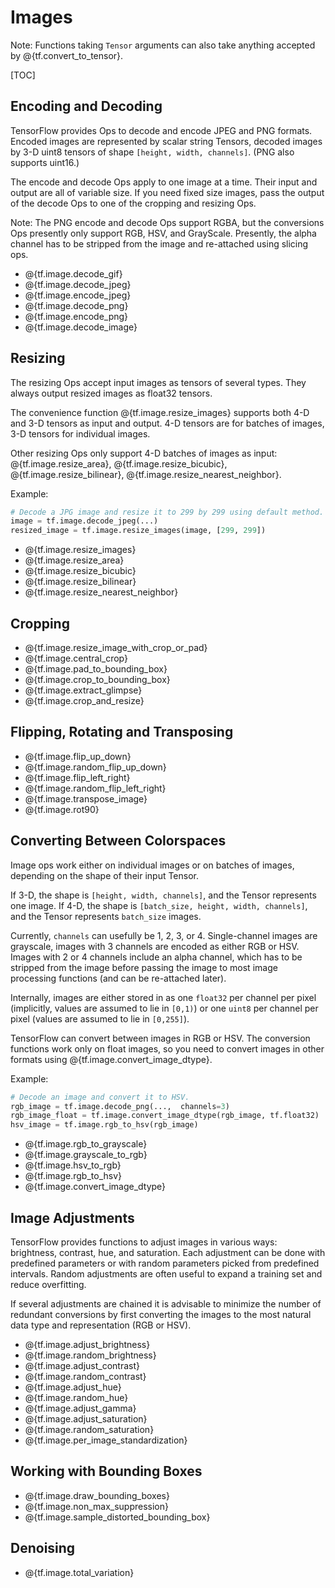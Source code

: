 # Images

Note: Functions taking `Tensor` arguments can also take anything accepted by
@{tf.convert_to_tensor}.

[TOC]

## Encoding and Decoding

TensorFlow provides Ops to decode and encode JPEG and PNG formats.  Encoded
images are represented by scalar string Tensors, decoded images by 3-D uint8
tensors of shape `[height, width, channels]`. (PNG also supports uint16.)

The encode and decode Ops apply to one image at a time.  Their input and output
are all of variable size.  If you need fixed size images, pass the output of
the decode Ops to one of the cropping and resizing Ops.

Note: The PNG encode and decode Ops support RGBA, but the conversions Ops
presently only support RGB, HSV, and GrayScale. Presently, the alpha channel has
to be stripped from the image and re-attached using slicing ops.

*   @{tf.image.decode_gif}
*   @{tf.image.decode_jpeg}
*   @{tf.image.encode_jpeg}
*   @{tf.image.decode_png}
*   @{tf.image.encode_png}
*   @{tf.image.decode_image}

## Resizing

The resizing Ops accept input images as tensors of several types.  They always
output resized images as float32 tensors.

The convenience function @{tf.image.resize_images} supports both 4-D
and 3-D tensors as input and output.  4-D tensors are for batches of images,
3-D tensors for individual images.

Other resizing Ops only support 4-D batches of images as input:
@{tf.image.resize_area}, @{tf.image.resize_bicubic},
@{tf.image.resize_bilinear},
@{tf.image.resize_nearest_neighbor}.

Example:

```python
# Decode a JPG image and resize it to 299 by 299 using default method.
image = tf.image.decode_jpeg(...)
resized_image = tf.image.resize_images(image, [299, 299])
```

*   @{tf.image.resize_images}
*   @{tf.image.resize_area}
*   @{tf.image.resize_bicubic}
*   @{tf.image.resize_bilinear}
*   @{tf.image.resize_nearest_neighbor}

## Cropping

*   @{tf.image.resize_image_with_crop_or_pad}
*   @{tf.image.central_crop}
*   @{tf.image.pad_to_bounding_box}
*   @{tf.image.crop_to_bounding_box}
*   @{tf.image.extract_glimpse}
*   @{tf.image.crop_and_resize}

## Flipping, Rotating and Transposing

*   @{tf.image.flip_up_down}
*   @{tf.image.random_flip_up_down}
*   @{tf.image.flip_left_right}
*   @{tf.image.random_flip_left_right}
*   @{tf.image.transpose_image}
*   @{tf.image.rot90}

## Converting Between Colorspaces

Image ops work either on individual images or on batches of images, depending on
the shape of their input Tensor.

If 3-D, the shape is `[height, width, channels]`, and the Tensor represents one
image. If 4-D, the shape is `[batch_size, height, width, channels]`, and the
Tensor represents `batch_size` images.

Currently, `channels` can usefully be 1, 2, 3, or 4. Single-channel images are
grayscale, images with 3 channels are encoded as either RGB or HSV. Images
with 2 or 4 channels include an alpha channel, which has to be stripped from the
image before passing the image to most image processing functions (and can be
re-attached later).

Internally, images are either stored in as one `float32` per channel per pixel
(implicitly, values are assumed to lie in `[0,1)`) or one `uint8` per channel
per pixel (values are assumed to lie in `[0,255]`).

TensorFlow can convert between images in RGB or HSV. The conversion functions
work only on float images, so you need to convert images in other formats using
@{tf.image.convert_image_dtype}.

Example:

```python
# Decode an image and convert it to HSV.
rgb_image = tf.image.decode_png(...,  channels=3)
rgb_image_float = tf.image.convert_image_dtype(rgb_image, tf.float32)
hsv_image = tf.image.rgb_to_hsv(rgb_image)
```

*   @{tf.image.rgb_to_grayscale}
*   @{tf.image.grayscale_to_rgb}
*   @{tf.image.hsv_to_rgb}
*   @{tf.image.rgb_to_hsv}
*   @{tf.image.convert_image_dtype}

## Image Adjustments

TensorFlow provides functions to adjust images in various ways: brightness,
contrast, hue, and saturation.  Each adjustment can be done with predefined
parameters or with random parameters picked from predefined intervals. Random
adjustments are often useful to expand a training set and reduce overfitting.

If several adjustments are chained it is advisable to minimize the number of
redundant conversions by first converting the images to the most natural data
type and representation (RGB or HSV).

*   @{tf.image.adjust_brightness}
*   @{tf.image.random_brightness}
*   @{tf.image.adjust_contrast}
*   @{tf.image.random_contrast}
*   @{tf.image.adjust_hue}
*   @{tf.image.random_hue}
*   @{tf.image.adjust_gamma}
*   @{tf.image.adjust_saturation}
*   @{tf.image.random_saturation}
*   @{tf.image.per_image_standardization}

## Working with Bounding Boxes

*   @{tf.image.draw_bounding_boxes}
*   @{tf.image.non_max_suppression}
*   @{tf.image.sample_distorted_bounding_box}

## Denoising

*   @{tf.image.total_variation}
